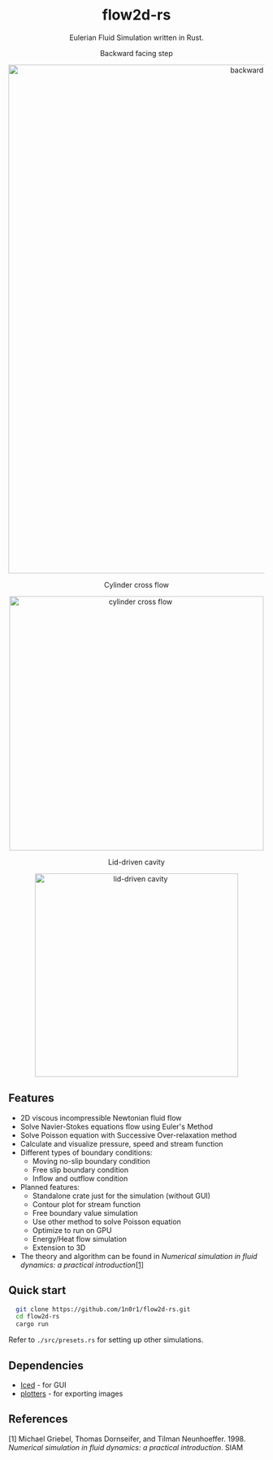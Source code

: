 <div align="center">


# flow2d-rs
Eulerian Fluid Simulation written in Rust.

Backward facing step

<img src="https://github.com/1n0r1/flow2d-rs/assets/80285371/49c0a938-7f22-43f3-a640-57d9d9d6be14" alt="backward facing step" width="1000"/>

Cylinder cross flow

<img src="https://github.com/1n0r1/flow2d-rs/assets/80285371/a4787740-4f53-4499-b82a-38897f698688" alt="cylinder cross flow" width="500"/>

Lid-driven cavity

<img src="https://github.com/1n0r1/flow2d-rs/assets/80285371/565b13a5-b87e-4e17-af37-9a7a0708b0c5" alt="lid-driven cavity" width="400"/>

</div>

## Features
- 2D viscous incompressible Newtonian fluid flow
- Solve Navier-Stokes equations flow using Euler's Method
- Solve Poisson equation with Successive Over-relaxation method
- Calculate and visualize pressure, speed and stream function
- Different types of boundary conditions:
  - Moving no-slip boundary condition
  - Free slip boundary condition
  - Inflow and outflow condition
- Planned features:
  - Standalone crate just for the simulation (without GUI)
  - Contour plot for stream function
  - Free boundary value simulation
  - Use other method to solve Poisson equation
  - Optimize to run on GPU
  - Energy/Heat flow simulation
  - Extension to 3D
- The theory and algorithm can be found in _Numerical simulation in fluid dynamics: a practical introduction_[[1]](#1)

## Quick start
```bash
  git clone https://github.com/1n0r1/flow2d-rs.git
  cd flow2d-rs
  cargo run
```
Refer to `./src/presets.rs` for setting up other simulations.

## Dependencies
- [Iced](https://github.com/iced-rs/iced) - for GUI
- [plotters](https://github.com/plotters-rs/plotters) - for exporting images


## References
<a id="1">[1]</a> Michael Griebel, Thomas Dornseifer, and Tilman Neunhoeffer. 1998. _Numerical simulation in fluid dynamics: a practical introduction_. SIAM
